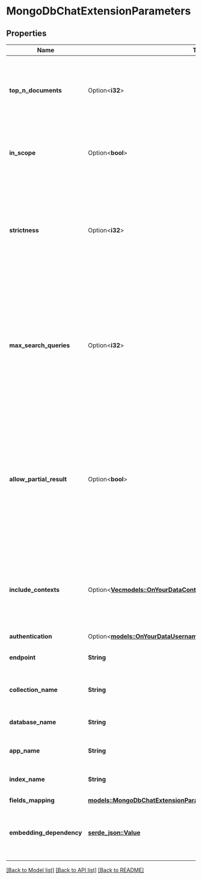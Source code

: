# MongoDbChatExtensionParameters

## Properties

Name | Type | Description | Notes
------------ | ------------- | ------------- | -------------
**top_n_documents** | Option<**i32**> | The configured top number of documents to feature for the configured query. | [optional]
**in_scope** | Option<**bool**> | Whether queries should be restricted to use of indexed data. | [optional]
**strictness** | Option<**i32**> | The configured strictness of the search relevance filtering. The higher of strictness, the higher of the precision but lower recall of the answer. | [optional]
**max_search_queries** | Option<**i32**> | The max number of rewritten queries should be send to search provider for one user message. If not specified, the system will decide the number of queries to send. | [optional]
**allow_partial_result** | Option<**bool**> | If specified as true, the system will allow partial search results to be used and the request fails if all the queries fail. If not specified, or specified as false, the request will fail if any search query fails. | [optional][default to false]
**include_contexts** | Option<[**Vec<models::OnYourDataContextProperty>**](OnYourDataContextProperty.md)> | The included properties of the output context. If not specified, the default value is `citations` and `intent`. | [optional]
**authentication** | Option<[**models::OnYourDataUsernameAndPasswordAuthenticationOptions**](OnYourDataUsernameAndPasswordAuthenticationOptions.md)> |  | [optional]
**endpoint** | **String** | The endpoint name for MongoDB. | 
**collection_name** | **String** | The collection name for MongoDB. | 
**database_name** | **String** | The database name for MongoDB. | 
**app_name** | **String** | The app name for MongoDB. | 
**index_name** | **String** | The name of the MongoDB index. | 
**fields_mapping** | [**models::MongoDbChatExtensionParametersFieldsMapping**](MongoDBChatExtensionParameters_fields_mapping.md) |  | 
**embedding_dependency** | [**serde_json::Value**](.md) | The vectorization source to use with the MongoDB chat extension. | 

[[Back to Model list]](../README.md#documentation-for-models) [[Back to API list]](../README.md#documentation-for-api-endpoints) [[Back to README]](../README.md)


